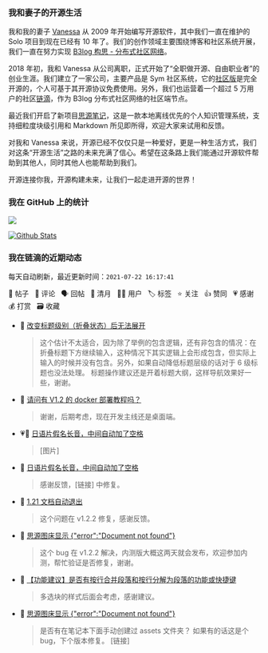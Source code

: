 ### 我和妻子的开源生活

我和我的妻子 [Vanessa](https://github.com/Vanessa219) 从 2009 年开始编写开源软件，其中我们一直在维护的 Solo 项目到现在已经有 10 年了。我们的创作领域主要围绕博客和社区系统开展，我们一直在努力实现 [B3log 构思 - 分布式社区网络](https://ld246.com/article/1546941897596)。

2018 年初，我和 Vanessa 从公司离职，正式开始了“全职做开源、自由职业者”的创业生涯。我们建立了一家公司，主要产品是 Sym 社区系统，它的[社区版](https://github.com/88250/symphony)是完全开源的，个人可基于其开源协议免费使用。另外，我们也运营着一个超过 5 万用户的社区[链滴](https://ld246.com)，作为 B3log 分布式社区网络的社区端节点。

最近我们开启了新项目[思源笔记](https://github.com/siyuan-note/siyuan)，这是一款本地离线优先的个人知识管理系统，支持细粒度块级引用和 Markdown 所见即所得，欢迎大家来试用和反馈。

对我和 Vanessa 来说，开源已经不仅仅只是一种爱好，更是一种生活方式，我们对这条“开源生活”之路的未来充满了信心。希望在这条路上我们能通过开源软件帮助到其他人，同时其他人也能帮助到我们。

开源连接你我，开源构建未来，让我们一起走进开源的世界！

### 我在 GitHub 上的统计

<a title="Hits" target="_blank" href="https://github.com/88250/88250"><img src="https://hits.b3log.org/88250/88250.svg"></a>

[![Github Stats](https://github-readme-stats.vercel.app/api?username=88250&theme=tokyonight&show_icons=true)](https://github.com/88250)

<!--events start -->

### 我在链滴的近期动态

每天自动刷新，最近更新时间：`2021-07-22 16:17:41`

📝 帖子 &nbsp; 💬 评论 &nbsp; 🗣 回帖 &nbsp; 🌙 清月 &nbsp; 👨‍💻 用户 &nbsp; 🏷️ 标签 &nbsp; ⭐️ 关注 &nbsp; 👍 赞同 &nbsp; 💗 感谢 &nbsp; 💰 打赏 &nbsp; 🗃 收藏

* 💬 [改变标题级别（折叠状态）后无法展开](https://ld246.com/article/1626919644111/comment/1626921128603#comments)

  > 这个估计不太适合，因为除了举例的包含逻辑，还有非包含的情况：在折叠标题下方继续输入，这种情况下其实逻辑上会形成包含，但实际上输入的时候并没有包含。另外，如果自动降低标题层级的话对于 6 级标题也没法处理。 标题操作建议还是开着标题大纲，这样导航效果好一些，谢谢。
* 💬 [请问有 V1.2 的 docker 部署教程吗？](https://ld246.com/article/1626621906762/comment/1626882085586#comments)

  > 谢谢，后期考虑，现在开发主线还是桌面端。
* 💗📝 [日语片假名长音，中间自动加了空格](https://ld246.com/article/1626873805694)

  > [图片]
* 💬 [日语片假名长音，中间自动加了空格](https://ld246.com/article/1626873805694/comment/1626878214343#comments)

  > 感谢反馈，[链接] 中修复。
* 💬 [1.21 文档自动退出](https://ld246.com/article/1626873922469/comment/1626877785770#comments)

  > 这个问题在 v1.2.2 修复，感谢反馈。
* 💬 [思源图床显示 {"error":"Document not found"}](https://ld246.com/article/1626765333242/comment/1626861087578#comments)

  > 这个 bug 在 v1.2.2 解决，内测版大概这两天就会发布，欢迎参加内测，帮忙验证是否修复，谢谢。
* 💬 [【功能建议】是否有按行合并段落和按行分解为段落的功能或快捷键](https://ld246.com/article/1626848704774/comment/1626853182257#comments)

  > 多选块的样式后面会考虑，感谢建议。
* 💬 [思源图床显示 {"error":"Document not found"}](https://ld246.com/article/1626765333242/comment/1626852024034#comments)

  > 是否有在笔记本下面手动创建过 assets 文件夹？ 如果有的话这是个 bug，下个版本修复。 [链接]


<!--events end -->
